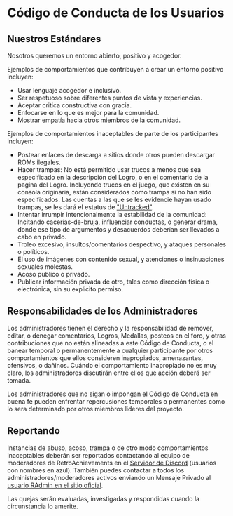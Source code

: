 # Código de Conducta de los Usuarios

## Nuestros Estándares

Nosotros queremos un entorno abierto, positivo y acogedor.

Ejemplos de comportamientos que contribuyen a crear un entorno positivo incluyen:

- Usar lenguaje acogedor e inclusivo.
- Ser respetuoso sobre diferentes puntos de vista y experiencias.
- Aceptar critica constructiva con gracia.
- Enfocarse en lo que es mejor para la comunidad.
- Mostrar empatía hacia otros miembros de la comunidad.

Ejemplos de comportamientos inaceptables de parte de los participantes incluyen:

- Postear enlaces de descarga a sitios donde otros pueden descargar ROMs ilegales.
- Hacer trampas: No está permitido usar trucos a menos que sea especificado en la descripción del Logro, o en el comentario de la pagina del Logro. Incluyendo trucos en el juego, que existen en su consola originaria, están considerados como trampa si no han sido especificados. Las cuentas a las que se les evidencie hayan usado trampas, se les dará el estatus de ["Untracked"](Global-Leaderboard-and-Achievement-Hunting-Rules#untracked).
- Intentar irrumpir intencionalmente la estabilidad de la comunidad: Incitando cacerías-de-bruja, influenciar conductas, o generar drama, donde ese tipo de argumentos y desacuerdos deberían ser llevados a cabo en privado.
- Troleo excesivo, insultos/comentarios despectivo, y ataques personales o políticos.
- El uso de imágenes con contenido sexual, y atenciones o insinuaciones sexuales molestas.
- Acoso publico o privado.
- Publicar información privada de otro, tales como dirección física o electrónica, sin su explicito permiso.

## Responsabilidades de los Administradores

Los administradores tienen el derecho y la responsabilidad de remover, editar, o denegar comentarios, Logros, Medallas, posteos en el foro, y otras contribuciones que no están alineadas a este Código de Conducta, o el banear temporal o permanentemente a cualquier participante por otros comportamientos que ellos consideren inapropiados, amenazantes, ofensivos, o dañinos. Cuándo el comportamiento inapropiado no es muy claro, los administradores discutirán entre ellos que acción deberá ser tomada.

Los administradores que no sigan o impongan el Código de Conducta en buena fe pueden enfrentar repercusiones temporales o permanentes como lo sera determinado por otros miembros lideres del proyecto.

## Reportando

Instancias de abuso, acoso, trampa o de otro modo comportamientos inaceptables deberán ser reportados contactando al equipo de moderadores de RetroAchievements en el [Servidor de Discord](https://discord.gg/dq2E4hE) (usuarios con nombres en azul). También puedes contactar a todos los administradores/moderadores activos enviando un Mensaje Privado al [usuario RAdmin en el sitio oficial](https://retroachievements.org/user/RAdmin).

Las quejas serán evaluadas, investigadas y respondidas cuando la circunstancia lo amerite.
